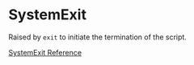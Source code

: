 # SystemExit

Raised by `exit` to initiate the termination of the script.

[SystemExit Reference](https://ruby-doc.org/core-2.6/SystemExit.html)
